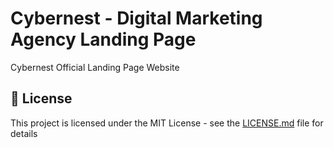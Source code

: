 # Cybernest - Digital Marketing Agency Landing Page

Cybernest Official Landing Page Website

## 📄 License

This project is licensed under the MIT License - see the [LICENSE.md](LICENSE.md) file for details
